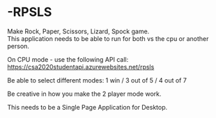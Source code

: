 # -RPSLS
 Make Rock, Paper, Scissors, Lizard, Spock game.  
This application needs to be able to run for both vs the cpu or another person. 

On CPU mode - use the following API call: https://csa2020studentapi.azurewebsites.net/rpsls

Be able to select different modes: 1 win / 3 out of 5 / 4 out of 7

Be creative in how you make the 2 player mode work. 

This needs to be a Single Page Application for Desktop.
